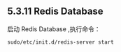 ## 5.3.11 Redis Database

启动 Redis Database ,执行命令：

<pre>
<code>sudo/etc/init.d/redis-server start</code>
</pre>
